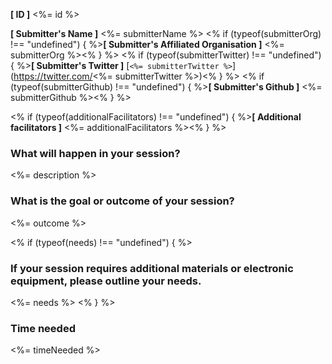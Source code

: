 **[ ID ]** <%= id %>

**[ Submitter's Name ]** <%= submitterName %>
<% if (typeof(submitterOrg) !== "undefined") { %>**[ Submitter's Affiliated Organisation ]** <%= submitterOrg %><% } %>
<% if (typeof(submitterTwitter) !== "undefined") { %>**[ Submitter's Twitter ]** [`<%= submitterTwitter %>`](https://twitter.com/<%= submitterTwitter %>)<% } %>
<% if (typeof(submitterGithub) !== "undefined") { %>**[ Submitter's Github ]** <%= submitterGithub %><% } %>

<% if (typeof(additionalFacilitators) !== "undefined") { %>**[ Additional facilitators ]** <%= additionalFacilitators %><% } %>


### What will happen in your session?
<%= description %>

### What is the goal or outcome of your session?
<%= outcome %>

<% if (typeof(needs) !== "undefined") { %>
### If your session requires additional materials or electronic equipment, please outline your needs.
<%= needs %>
<% } %>

### Time needed
<%= timeNeeded %>
